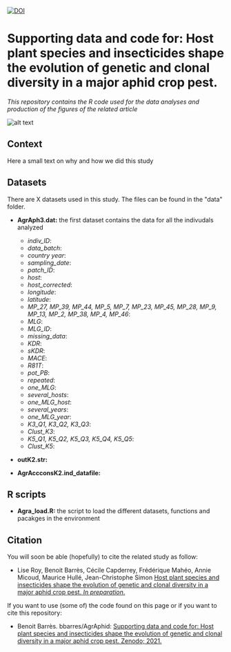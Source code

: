 [![DOI](https://zenodo.org/badge/41293576.svg)](https://zenodo.org/badge/latestdoi/41293576)
# Supporting data and code for: Host plant species and insecticides shape the evolution of genetic and clonal diversity in a major aphid crop pest.
*This repository contains the R code used for the data analyses and production of the figures of the related article*

![alt text](https://j2ejmg.db.files.1drv.com/y4mfs0HpAp-0lm3RXzqAl_6ox6ANJQa-eeY3mIva0J6-lCC_iOKhirczqHbvFa1CbVb0zPHC62CYNYdRDSlUcYTQsepfEoC7Rmwm5mL_yKFWTqgLlbRiQ8RWuDxwEzTYUQqne5s6Sj7aI_ky82MSBhwN4rsbfdgoEmAVv7WUUCsUatxVesPePWVoVl-Sv0hMsYnAh5W2h4q5jLprGqbSMofWQ?width=1584&height=588&cropmode=none)


## Context
Here a small text on why and how we did this study 


## Datasets
There are X datasets used in this study. The files can be found in the "data" folder. 

+ **AgrAph3.dat:** the first dataset contains the data for all the indivudals analyzed
  + *indiv_ID*:
  + *data_batch*:
  + *country	year*:
  + *sampling_date*:
  + *patch_ID*:
  + *host*:
  + *host_corrected*:
  + *longitude*:
  + *latitude*:
  + *MP_27, MP_39, MP_44, MP_5,	MP_7,	MP_23, MP_45,	MP_28,	MP_9,	MP_13,	MP_2,	MP_38,	MP_4,	MP_46*:
  + *MLG*:
  + *MLG_ID*:
  + *missing_data*:
  + *KDR*:
  + *sKDR*:
  + *MACE*:
  + *R81T*:
  + *pot_PB*:
  + *repeated*:
  + *one_MLG*:
  + *several_hosts*:
  + *one_MLG_host*:
  + *several_years*:
  + *one_MLG_year*:
  + *K3_Q1,	K3_Q2, K3_Q3*:
  + *Clust_K3*:
  + *K5_Q1,	K5_Q2,	K5_Q3,	K5_Q4,	K5_Q5*:
  + *Clust_K5*:

+ **outK2.str:** 

+ **AgrAccconsK2.ind_datafile:** 


## R scripts
+ **Agra_load.R:** the script to load the different datasets, functions and pacakges in the environment



## Citation
You will soon be able (hopefully) to cite the related study as follow: 
+ Lise Roy, Benoit Barrès, Cécile Capderrey, Frédérique Mahéo, Annie Micoud, Maurice Hullé, Jean-Christophe Simon
[Host plant species and insecticides shape the evolution of genetic and clonal diversity in a major aphid crop pest. *In preparation*.]()

If you want to use (some of) the code found on this page or if you want to cite this repository:
+ Benoit Barrès. bbarres/AgrAphid: [Supporting data and code for: Host plant species and insecticides shape the evolution of genetic and clonal diversity in a major aphid crop pest. Zenodo; 2021.](https://zenodo.org/badge/latestdoi/41293576)
